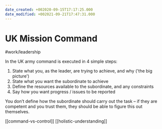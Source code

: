 ```yaml
---
date_created: +002020-09-15T17:17:25.000
date_modified: +002021-09-21T17:47:31.000
---
```


# UK Mission Command

#work/leadership

In the UK army command is executed in 4 simple steps:

1. State what you, as the leader, are trying to achieve, and why ('the big picture')
2. State what you want the subordinate to achieve
3. Define the resources available to the subordinate, and any constraints
4. Say how you want progress / issues to be reported

You don’t define how the subordinate should carry out the task – if they are competent and you trust them, they should be able to figure this out themselves.

[[command-vs-control]]
[[holistic-understanding]]
